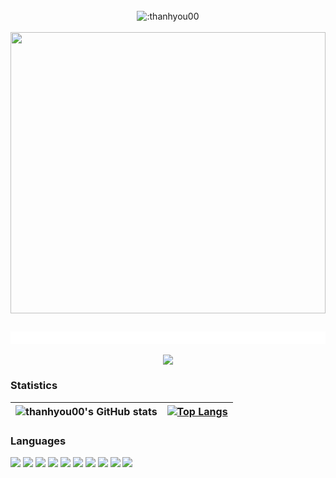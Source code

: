 </br>
<div align="center"><img align="center" src="https://count.getloli.com/get/@:thanhyou00" alt=":thanhyou00" /></div>
</br>

<img width="100%" height="450" src="https://i.pinimg.com/originals/fa/8d/38/fa8d38f28940fb3ca0195e2096e555e1.gif" />

##

<div align="center"  style='border: 10px solid #ffffff'>



 </div> 
</br>
<div align="center">
  <a href="https://github.com/thanhyou00">
    <img src="https://readme-typing-svg.herokuapp.com/?lines=Welcome+my+friends+!;My+name+is+thanhyou00;And+I+am+a+Web+Developer;Thank+for+reading+and+love+you+so+much+!&center=true&width=500&height=45"/>
  </a>
</div>


### Statistics

| ![thanhyou00's GitHub stats](https://github-readme-stats.vercel.app/api?username=thanhyou00&show_icons=true&theme=radical) | [![Top Langs](https://github-readme-stats.vercel.app/api/top-langs/?username=thanhyou00&layout=compact)](https://github.com/anuraghazra/github-readme-stats)  |
| --------------- | --------------- |

### Languages

<p>    
<img src="https://img.shields.io/badge/-CSS-157286?logo=css3&logoColor=fff" />
<img src="https://img.shields.io/badge/-HTML-e34F26?logo=html5&logoColor=fff" />
<img src="https://img.shields.io/badge/-Javascript-f7DF1E?logo=javascript&logoColor=fff" />
<img src="https://img.shields.io/badge/-Java-007396?logo=java&logoColor=fff" />
<img src="https://img.shields.io/badge/-SQL Server-CC2927?logo=MicrosoftSQLServer&logoColor=fff" /> 
<img src="https://img.shields.io/badge/-Python-22a6b3?logo=python&logoColor=fff" /> 
<img src="https://img.shields.io/badge/-C++-00599C?logo=cplusplus&logoColor=fff" />  
<img src="https://img.shields.io/badge/-React Native-22a6b3?logo=react&logoColor=fff" /> 
<img src="https://img.shields.io/badge/-Bootstrap-007ACC?logo=bootstrap&logoColor=fff" />
<img src="https://img.shields.io/badge/-Angular-DD0031?logo=angular&logoColor=fff" />       
</p>

[youtube]: https://www.youtube.com/channel/UCJrZG7d10z_Xv2fPanjOvzA
[instagram]: https://www.instagram.com/thanhyou00
[twitter]: https://twitter.com/thanhyou00
